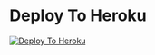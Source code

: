 
# Deploy To Heroku

[![Deploy To Heroku](https://www.herokucdn.com/deploy/button.svg)](https://heroku.com/deploy?template=https://github.com/Abhaybaby/New-Txt-extract-random-)
